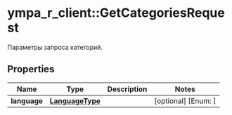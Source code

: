 # ympa_r_client::GetCategoriesRequest

Параметры запроса категорий. 

## Properties
Name | Type | Description | Notes
------------ | ------------- | ------------- | -------------
**language** | [**LanguageType**](LanguageType.md) |  | [optional] [Enum: ] 


